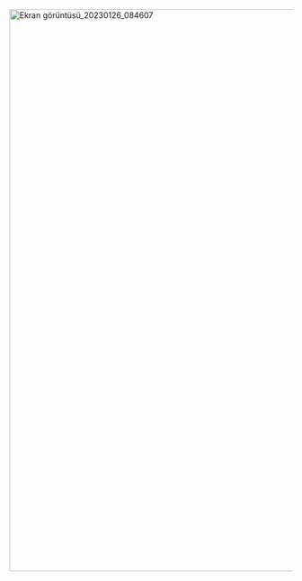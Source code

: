 <img width="1000" alt="Ekran görüntüsü_20230126_084607" src="https://user-images.githubusercontent.com/89842738/214766730-0c10ef4e-24c0-482b-a34b-1671d4b011e3.png">
